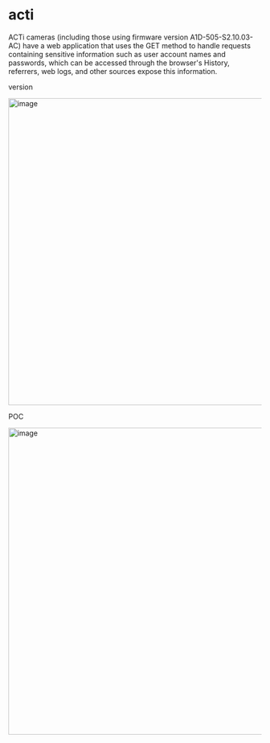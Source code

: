 # acti
ACTi cameras (including those using firmware version A1D-505-S2.10.03-AC) have a web application that uses the GET method to handle requests containing sensitive information such as user account names and passwords, which can be accessed through the browser's History, referrers, web logs, and other sources expose this information.

version

<img width="610" alt="image" src="https://github.com/W-Shaoye/acti/assets/24892698/c162cd64-86c3-4bbe-a6c8-68e3e3a5ebdb">

POC

<img width="610" alt="image" src="https://github.com/W-Shaoye/acti/assets/24892698/294343e5-6911-48b2-8109-2e9a89320be3">

